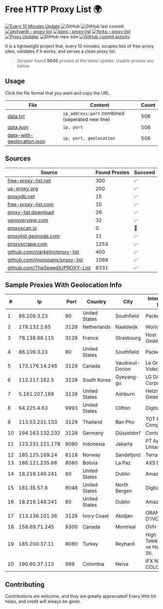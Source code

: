 
# Free HTTP Proxy List 🌍

[![Every 10 Minutes Update](https://github.com/mertguvencli/http-proxy-list/actions/workflows/main.yml/badge.svg?branch=main)](https://github.com/mertguvencli/http-proxy-list/actions/workflows/main.yml)
![GitHub](https://img.shields.io/github/license/mertguvencli/http-proxy-list)
![GitHub last commit](https://img.shields.io/github/last-commit/mertguvencli/http-proxy-list)
[![zevtyardt - proxy-list](https://img.shields.io/static/v1?label=zevtyardt&message=proxy-list&color=blue&logo=github)](https://github.com/zevtyardt/proxy-list "Go to GitHub repo")
[![stars - proxy-list](https://img.shields.io/github/stars/zevtyardt/proxy-list?style=social)](https://github.com/zevtyardt/proxy-list)
[![forks - proxy-list](https://img.shields.io/github/forks/zevtyardt/proxy-list?style=social)](https://github.com/zevtyardt/proxy-list)
[![Proxy Updater](https://github.com/zevtyardt/proxy-list/workflows/Proxy%20Updater/badge.svg)](https://github.com/zevtyardt/proxy-list/actions?query=workflow:"Proxy+Updater")
![GitHub repo size](https://img.shields.io/github/repo-size/zevtyardt/proxy-list)
[![GitHub commit activity](https://img.shields.io/github/commit-activity/m/zevtyardt/proxy-list?logo=commits)](https://github.com/zevtyardt/proxy-list/commits/main)

It is a lightweight project that, every 10 minutes, scrapes lots of free-proxy sites, validates if it works, and serves a clean proxy list.

> Scraper found **9646** proxies at the latest update. Usable proxies are below.

## Usage

Click the file format that you want and copy the URL.

|File|Content|Count|
|----|-------|-----|
|[data.txt](https://raw.githubusercontent.com/mertguvencli/http-proxy-list/main/proxy-list/data.txt)|`ip_address:port` combined (seperated new line)|506|
|[data.json](https://raw.githubusercontent.com/mertguvencli/http-proxy-list/main/proxy-list/data.json)|`ip, port`|506|
|[data-with-geolocation.json](https://raw.githubusercontent.com/mertguvencli/http-proxy-list/main/proxy-list/data-with-geolocation.json)|`ip, port, geolocation`|506|

## Sources

|Source|Found Proxies|Succeed|
|------|-------------|-------|
|[free-proxy-list.net](https://free-proxy-list.net)|300|✅|
|[us-proxy.org](https://www.us-proxy.org)|200|✅|
|[proxydb.net](http://proxydb.net)|15|✅|
|[free-proxy-list.com](https://free-proxy-list.com/?page=&port=&type%5B%5D=http&type%5B%5D=https&up_time=0&search=Search)|10|✅|
|[proxy-list.download](https://www.proxy-list.download/HTTP)|26|✅|
|[vpnoverview.com](https://vpnoverview.com/privacy/anonymous-browsing/free-proxy-servers)|32|✅|
|[proxyscan.io](https://www.proxyscan.io)|0|🚫|
|[proxylist.geonode.com](https://proxylist.geonode.com/api/proxy-list?limit=300&page=1&sort_by=lastChecked&sort_type=desc&protocols=http,https)|11|✅|
|[proxyscrape.com](https://api.proxyscrape.com/v2/?request=displayproxies&protocol=http&timeout=10000&country=all&ssl=all&anonymity=all)|1253|✅|
|[github.com/clarketm/proxy-list](https://raw.githubusercontent.com/clarketm/proxy-list/master/proxy-list-raw.txt)|400|✅|
|[github.com/monosans/proxy-list](https://raw.githubusercontent.com/monosans/proxy-list/main/proxies/http.txt)|1068|✅|
|[github.com/TheSpeedX/PROXY-List](https://raw.githubusercontent.com/TheSpeedX/PROXY-List/master/http.txt)|6331|✅|


## Sample Proxies With Geolocation Info

|#|Ip|Port|Country|City|Internet Service Provider|
|-|--|----|-------|----|-------------------------|
|1|86.109.3.23|80|United States|Southfield|Packet Host, Inc.|
|2|178.132.2.65|3128|Netherlands|Naaldwijk|WorldStream B.V.|
|3|78.138.98.115|3128|France|Strasbourg|Host Europe GmbH|
|4|86.109.3.23|80|United States|Southfield|Packet Host, Inc.|
|5|173.176.14.246|3128|Canada|Vaudreuil-Dorion|Le Groupe Videotron Ltee|
|6|112.217.162.5|3128|South Korea|Gyeyang-gu|LG DACOM Corporation|
|7|5.161.207.168|3128|United States|Ashburn|Hetzner Online GmbH|
|8|64.225.4.63|9993|United States|Clifton|DigitalOcean, LLC|
|9|113.53.231.133|3129|Thailand|Ban Pho|TOT Public Company Limited|
|10|194.163.132.232|3128|Germany|Düsseldorf|Contabo GmbH|
|11|123.231.221.178|8080|Indonesia|Jakarta|PT Aplikanusa Lintasarta|
|12|185.125.169.24|8118|Norway|Sandefjord|TerraHost AS|
|13|186.121.235.66|8080|Bolivia|La Paz|AXS Bolivia S. A.|
|14|18.219.148.241|80|United States|Dublin|Amazon.com, Inc.|
|15|161.35.57.8|8048|United States|North Bergen|DigitalOcean, LLC|
|16|18.219.148.241|80|United States|Dublin|Amazon.com, Inc.|
|17|213.136.101.36|3128|Ivory Coast|Abidjan|ORANGE COTE D'IVOIRE|
|18|158.69.71.245|9300|Canada|Montreal|OVH SAS|
|19|185.200.37.11|8080|Turkey|Reyhanli|High Speed Telekomunikasyon ve Hab. Hiz. Ltd. Sti.|
|20|190.60.37.113|999|Colombia|Neiva|IFX NETWORKS COLOMBIA|



## Contributing

Contributions are welcome, and they are greatly appreciated! Every
little bit helps, and credit will always be given.


